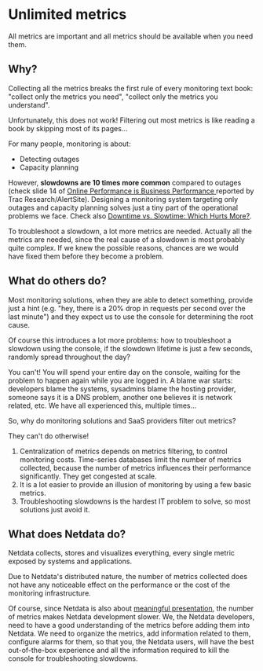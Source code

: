 <!--
title: "Unlimited metrics"
custom_edit_url: https://github.com/netdata/netdata/edit/master/docs/why-netdata/unlimited-metrics.md
sidebar_label: "Unlimited metrics"
learn_status: "Published"
learn_topic_type: "Concepts"
learn_rel_path: "Concepts/Why Netdata"
-->

# Unlimited metrics

All metrics are important and all metrics should be available when you need them.  

## Why?

Collecting all the metrics breaks the first rule of every monitoring text book: "collect only the metrics you need", "collect only the metrics you understand".

Unfortunately, this does not work! Filtering out most metrics is like reading a book by skipping most of its pages...

For many people, monitoring is about:

-   Detecting outages
-   Capacity planning

However, **slowdowns are 10 times more common** compared to outages (check slide 14 of [Online Performance is Business Performance ](https://www.slideshare.net/KenGodskind/alertsitetrac) reported by Trac Research/AlertSite). Designing a monitoring system targeting only outages and capacity planning solves just a tiny part of the operational problems we face. Check also [Downtime vs. Slowtime: Which Hurts More?](https://dzone.com/articles/downtime-vs-slowtime-which-hurts-more).

To troubleshoot a slowdown, a lot more metrics are needed. Actually all the metrics are needed, since the real cause of a slowdown is most probably quite complex. If we knew the possible reasons, chances are we would have fixed them before they become a problem.

## What do others do?

Most monitoring solutions, when they are able to detect something, provide just a hint (e.g. "hey, there is a 20% drop in requests per second over the last minute") and they expect us to use the console for determining the root cause.

Of course this introduces a lot more problems: how to troubleshoot a slowdown using the console, if the slowdown lifetime is just a few seconds, randomly spread throughout the day?

You can't! You will spend your entire day on the console, waiting for the problem to happen again while you are logged in. A blame war starts: developers blame the systems, sysadmins blame the hosting provider, someone says it is a DNS problem, another one believes it is network related, etc. We have all experienced this, multiple times...

So, why do monitoring solutions and SaaS providers filter out metrics?

They can't do otherwise!

1.  Centralization of metrics depends on metrics filtering, to control monitoring costs. Time-series databases limit the number of metrics collected, because the number of metrics influences their performance significantly. They get congested at scale.
2.  It is a lot easier to provide an illusion of monitoring by using a few basic metrics.
3.  Troubleshooting slowdowns is the hardest IT problem to solve, so most solutions just avoid it.

## What does Netdata do?

Netdata collects, stores and visualizes everything, every single metric exposed by systems and applications.

Due to Netdata's distributed nature, the number of metrics collected does not have any noticeable effect on the performance or the cost of the monitoring infrastructure.

Of course, since Netdata is also about [meaningful presentation](meaningful-presentation.md), the number of metrics makes Netdata development slower. We, the Netdata developers, need to have a good understanding of the metrics before adding them into Netdata. We need to organize the metrics, add information related to them, configure alarms for them, so that you, the Netdata users, will have the best out-of-the-box experience and all the information required to kill the console for troubleshooting slowdowns.


